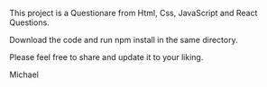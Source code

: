 This project is a Questionare from Html, Css, JavaScript and React Questions.

Download the code and run npm install in the same directory.

Please feel free to share and update it to your liking.


Michael